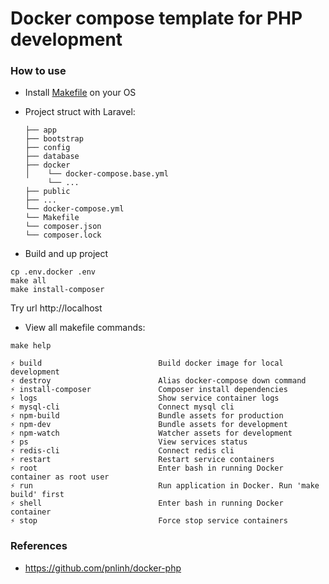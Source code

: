 # Docker compose template for PHP development

### How to use

- Install [Makefile](https://makefiletutorial.com/) on your OS
- Project struct with Laravel:
  ```
  ├── app
  ├── bootstrap
  ├── config
  ├── database
  ├── docker
  │    └── docker-compose.base.yml
       └── ...        
  ├── public
  ├── ...
  └── docker-compose.yml
  └── Makefile
  └── composer.json
  └── composer.lock
  ```

- Build and up project

```
cp .env.docker .env
make all
make install-composer
```

Try url http://localhost

- View all makefile commands:

```shell
make help
```

```shell
⚡ build                          Build docker image for local development
⚡ destroy                        Alias docker-compose down command
⚡ install-composer               Composer install dependencies
⚡ logs                           Show service container logs
⚡ mysql-cli                      Connect mysql cli
⚡ npm-build                      Bundle assets for production
⚡ npm-dev                        Bundle assets for development
⚡ npm-watch                      Watcher assets for development
⚡ ps                             View services status
⚡ redis-cli                      Connect redis cli
⚡ restart                        Restart service containers
⚡ root                           Enter bash in running Docker container as root user
⚡ run                            Run application in Docker. Run 'make build' first
⚡ shell                          Enter bash in running Docker container
⚡ stop                           Force stop service containers
```

### References
- https://github.com/pnlinh/docker-php
